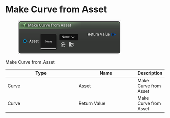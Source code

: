 # Make Curve from Asset

<div align="left" data-full-width="false">

<figure><img src="Make_Curve_from_Asset.png" alt=""><figcaption></figcaption></figure>

</div>

Make Curve from Asset

<table>
<thead><tr><th width="250">Type</th><th width="200">Name</th><th>Description</th></tr></thead>
<tbody>
<tr><td>Curve</td><td>Asset</td><td>Make Curve from Asset</td></tr>
<tr><td>Curve</td><td>Return Value</td><td>Make Curve from Asset</td></tr>
</tbody>
</table>